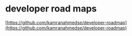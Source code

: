 # developer road maps

[https://github.com/kamranahmedse/developer-roadmap](https://github.com/kamranahmedse/developer-roadmap)
